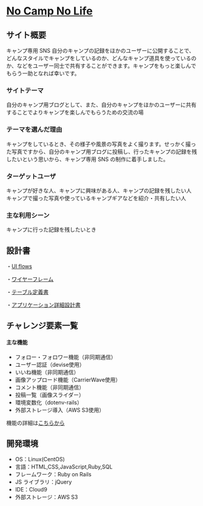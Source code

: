 # [No Camp No Life](http://no-camp-no-life.com/)

## サイト概要

キャンプ専用 SNS
自分のキャンプの記録をほかのユーザーに公開することで、どんなスタイルでキャンプをしているのか、どんなキャンプ道具を使っているのか、などをユーザー同士で共有することができます。キャンプをもっと楽しんでもらう一助となれば幸いです。

### サイトテーマ

自分のキャンプ用ブログとして、また、自分のキャンプをほかのユーザーに共有することでよりキャンプを楽しんでもらうための交流の場

### テーマを選んだ理由

キャンプをしているとき、その様子や風景の写真をよく撮ります。せっかく撮った写真ですから、自分のキャンプ用ブログに投稿し、行ったキャンプの記録を残したいという思いから、キャンプ専用 SNS の制作に着手しました。

### ターゲットユーザ

キャンプが好きな人、キャンプに興味がある人、キャンプの記録を残したい人
キャンプで撮った写真や使っているキャンプギアなどを紹介・共有したい人

### 主な利用シーン

キャンプに行った記録を残したいとき

## 設計書

・[UI flows](https://drive.google.com/file/d/1qQozuvA3fvDWsKrJvTJU7UYWbh6AMpf2/view?usp=sharing)

・[ワイヤーフレーム](https://drive.google.com/file/d/12yU_rqsCUPYscLcho9XS0OhT-Zo5guvl/view?usp=sharing)

・[テーブル定義書](https://docs.google.com/spreadsheets/d/1DUOGGpEBQOsvO2HWHn_v371QVekmIizVTrxG4Qts2oU/edit?usp=sharing)

・[アプリケーション詳細設計書](https://docs.google.com/spreadsheets/d/1GnXyfU5WRA2kwH7QssCs73HUM0oR-l6e/edit?usp=sharing&ouid=110991163930681200475&rtpof=true&sd=true)


## チャレンジ要素一覧

#### 主な機能
- フォロー・フォロワー機能（非同期通信）
- ユーザー認証（devise使用）
- いいね機能（非同期通信）
- 画像アップロード機能（CarrierWave使用）
- コメント機能（非同期通信）
- 投稿一覧（画像スライダー）
- 環境変数化（dotenv-rails）
- 外部ストレージ導入（AWS S3使用）

機能の詳細は[こちらから](https://docs.google.com/spreadsheets/d/1OdkkPlLWHUi1p8kAkUI4DhZgdOBXfez5NWGoNEY0fGo/edit?usp=sharing)

## 開発環境

- OS：Linux(CentOS)
- 言語：HTML,CSS,JavaScript,Ruby,SQL
- フレームワーク：Ruby on Rails
- JS ライブラリ：jQuery
- IDE：Cloud9
- 外部ストレージ：AWS S3